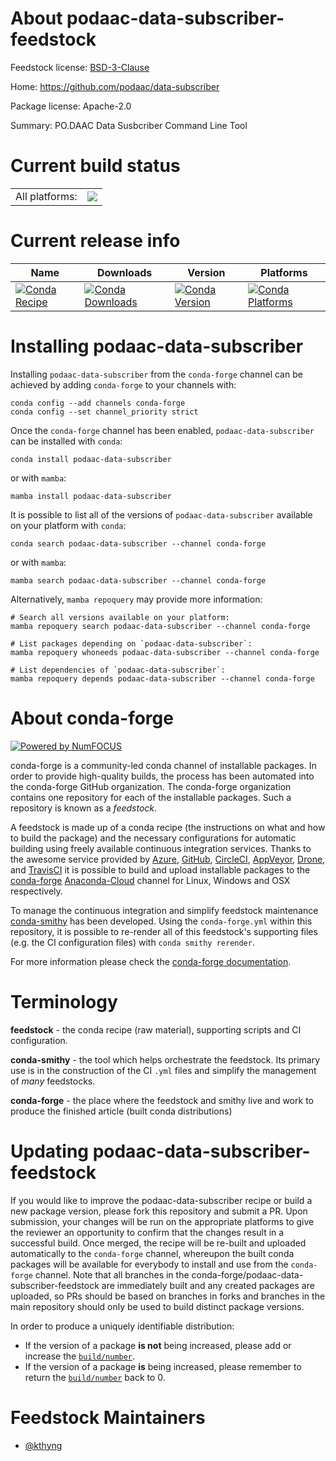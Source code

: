 About podaac-data-subscriber-feedstock
======================================

Feedstock license: [BSD-3-Clause](https://github.com/conda-forge/podaac-data-subscriber-feedstock/blob/main/LICENSE.txt)

Home: https://github.com/podaac/data-subscriber

Package license: Apache-2.0

Summary: PO.DAAC Data Susbcriber Command Line Tool

Current build status
====================


<table><tr><td>All platforms:</td>
    <td>
      <a href="https://dev.azure.com/conda-forge/feedstock-builds/_build/latest?definitionId=15637&branchName=main">
        <img src="https://dev.azure.com/conda-forge/feedstock-builds/_apis/build/status/podaac-data-subscriber-feedstock?branchName=main">
      </a>
    </td>
  </tr>
</table>

Current release info
====================

| Name | Downloads | Version | Platforms |
| --- | --- | --- | --- |
| [![Conda Recipe](https://img.shields.io/badge/recipe-podaac--data--subscriber-green.svg)](https://anaconda.org/conda-forge/podaac-data-subscriber) | [![Conda Downloads](https://img.shields.io/conda/dn/conda-forge/podaac-data-subscriber.svg)](https://anaconda.org/conda-forge/podaac-data-subscriber) | [![Conda Version](https://img.shields.io/conda/vn/conda-forge/podaac-data-subscriber.svg)](https://anaconda.org/conda-forge/podaac-data-subscriber) | [![Conda Platforms](https://img.shields.io/conda/pn/conda-forge/podaac-data-subscriber.svg)](https://anaconda.org/conda-forge/podaac-data-subscriber) |

Installing podaac-data-subscriber
=================================

Installing `podaac-data-subscriber` from the `conda-forge` channel can be achieved by adding `conda-forge` to your channels with:

```
conda config --add channels conda-forge
conda config --set channel_priority strict
```

Once the `conda-forge` channel has been enabled, `podaac-data-subscriber` can be installed with `conda`:

```
conda install podaac-data-subscriber
```

or with `mamba`:

```
mamba install podaac-data-subscriber
```

It is possible to list all of the versions of `podaac-data-subscriber` available on your platform with `conda`:

```
conda search podaac-data-subscriber --channel conda-forge
```

or with `mamba`:

```
mamba search podaac-data-subscriber --channel conda-forge
```

Alternatively, `mamba repoquery` may provide more information:

```
# Search all versions available on your platform:
mamba repoquery search podaac-data-subscriber --channel conda-forge

# List packages depending on `podaac-data-subscriber`:
mamba repoquery whoneeds podaac-data-subscriber --channel conda-forge

# List dependencies of `podaac-data-subscriber`:
mamba repoquery depends podaac-data-subscriber --channel conda-forge
```


About conda-forge
=================

[![Powered by
NumFOCUS](https://img.shields.io/badge/powered%20by-NumFOCUS-orange.svg?style=flat&colorA=E1523D&colorB=007D8A)](https://numfocus.org)

conda-forge is a community-led conda channel of installable packages.
In order to provide high-quality builds, the process has been automated into the
conda-forge GitHub organization. The conda-forge organization contains one repository
for each of the installable packages. Such a repository is known as a *feedstock*.

A feedstock is made up of a conda recipe (the instructions on what and how to build
the package) and the necessary configurations for automatic building using freely
available continuous integration services. Thanks to the awesome service provided by
[Azure](https://azure.microsoft.com/en-us/services/devops/), [GitHub](https://github.com/),
[CircleCI](https://circleci.com/), [AppVeyor](https://www.appveyor.com/),
[Drone](https://cloud.drone.io/welcome), and [TravisCI](https://travis-ci.com/)
it is possible to build and upload installable packages to the
[conda-forge](https://anaconda.org/conda-forge) [Anaconda-Cloud](https://anaconda.org/)
channel for Linux, Windows and OSX respectively.

To manage the continuous integration and simplify feedstock maintenance
[conda-smithy](https://github.com/conda-forge/conda-smithy) has been developed.
Using the ``conda-forge.yml`` within this repository, it is possible to re-render all of
this feedstock's supporting files (e.g. the CI configuration files) with ``conda smithy rerender``.

For more information please check the [conda-forge documentation](https://conda-forge.org/docs/).

Terminology
===========

**feedstock** - the conda recipe (raw material), supporting scripts and CI configuration.

**conda-smithy** - the tool which helps orchestrate the feedstock.
                   Its primary use is in the construction of the CI ``.yml`` files
                   and simplify the management of *many* feedstocks.

**conda-forge** - the place where the feedstock and smithy live and work to
                  produce the finished article (built conda distributions)


Updating podaac-data-subscriber-feedstock
=========================================

If you would like to improve the podaac-data-subscriber recipe or build a new
package version, please fork this repository and submit a PR. Upon submission,
your changes will be run on the appropriate platforms to give the reviewer an
opportunity to confirm that the changes result in a successful build. Once
merged, the recipe will be re-built and uploaded automatically to the
`conda-forge` channel, whereupon the built conda packages will be available for
everybody to install and use from the `conda-forge` channel.
Note that all branches in the conda-forge/podaac-data-subscriber-feedstock are
immediately built and any created packages are uploaded, so PRs should be based
on branches in forks and branches in the main repository should only be used to
build distinct package versions.

In order to produce a uniquely identifiable distribution:
 * If the version of a package **is not** being increased, please add or increase
   the [``build/number``](https://docs.conda.io/projects/conda-build/en/latest/resources/define-metadata.html#build-number-and-string).
 * If the version of a package **is** being increased, please remember to return
   the [``build/number``](https://docs.conda.io/projects/conda-build/en/latest/resources/define-metadata.html#build-number-and-string)
   back to 0.

Feedstock Maintainers
=====================

* [@kthyng](https://github.com/kthyng/)

